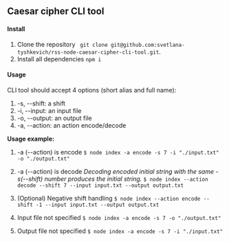 ## Caesar cipher CLI tool

#### Install

1. Clone the repository  ` git clone git@github.com:svetlana-tyshkevich/rss-node-caesar-cipher-cli-tool.git`.
2. Install all dependencies `npm i`

#### Usage

CLI tool should accept 4 options (short alias and full name):

1. -s, --shift: a shift
2. -i, --input: an input file
3. -o, --output: an output file
4. -a, --action: an action encode/decode

**Usage example:**

1. -a (--action) is encode
`$ node index -a encode -s 7 -i "./input.txt" -o "./output.txt"`

2. -a (--action) is decode
*Decoding encoded initial string with the same -s(--shift) number produces the initial string.*
`$ node index --action decode --shift 7 --input input.txt --output output.txt`

3. (Optional) Negative shift handling
`$ node index --action encode --shift -1 --input input.txt --output output.txt`

4. Input file not specified 
`$ node index -a encode -s 7 -o "./output.txt"`

5. Output file not specified 
`$ node index -a encode -s 7 -i "./input.txt"`

